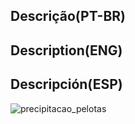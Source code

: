 ## Descrição(PT-BR)
## Description(ENG)
## Descripción(ESP)

![precipitacao_pelotas](https://github.com/wilmorales21/Scripts/assets/80546143/bc9fcefd-90d2-4933-9c9b-a562a887d717)
